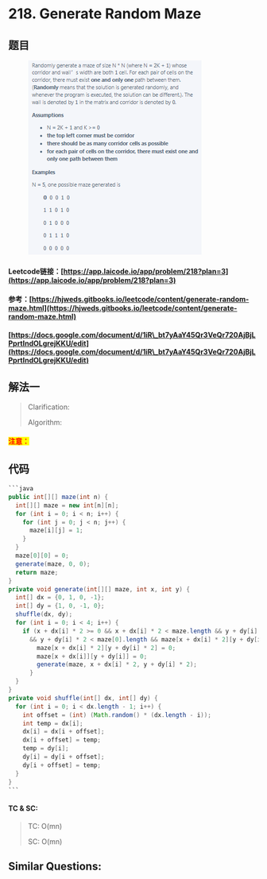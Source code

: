 # 218. Generate Random Maze

## 题目

<figure><img src="../../.gitbook/assets/image (1) (1) (1) (1) (1) (1) (1) (1) (1) (1) (1) (1) (1) (1) (1) (1) (1) (1) (1) (1) (1) (1) (1) (1) (1) (1) (1) (1) (1) (1) (1) (1) (1).png" alt=""><figcaption></figcaption></figure>

#### Leetcode链接：[https://app.laicode.io/app/problem/218?plan=3](https://app.laicode.io/app/problem/218?plan=3)

#### 参考：[https://hjweds.gitbooks.io/leetcode/content/generate-random-maze.html](https://hjweds.gitbooks.io/leetcode/content/generate-random-maze.html)

#### [https://docs.google.com/document/d/1iR\_bt7yAaY45Qr3VeQr720AjBjLPprtIndOLgrejKKU/edit](https://docs.google.com/document/d/1iR\_bt7yAaY45Qr3VeQr720AjBjLPprtIndOLgrejKKU/edit)

## 解法一

> Clarification:&#x20;
>
> Algorithm:&#x20;

#### <mark style="color:red;">注意：</mark>

## 代码

````java
```java
public int[][] maze(int n) {
  int[][] maze = new int[n][n];
  for (int i = 0; i < n; i++) {
    for (int j = 0; j < n; j++) {
      maze[i][j] = 1;
    }
  }
  maze[0][0] = 0;
  generate(maze, 0, 0);
  return maze;
}
private void generate(int[][] maze, int x, int y) {
  int[] dx = {0, 1, 0, -1};
  int[] dy = {1, 0, -1, 0};
  shuffle(dx, dy);
  for (int i = 0; i < 4; i++) {
    if (x + dx[i] * 2 >= 0 && x + dx[i] * 2 < maze.length && y + dy[i] * 2 >= 0 
      && y + dy[i] * 2 < maze[0].length && maze[x + dx[i] * 2][y + dy[i] * 2] == 1) {
        maze[x + dx[i] * 2][y + dy[i] * 2] = 0;
        maze[x + dx[i]][y + dy[i]] = 0;
        generate(maze, x + dx[i] * 2, y + dy[i] * 2);
      }
  }
}
private void shuffle(int[] dx, int[] dy) {
  for (int i = 0; i < dx.length - 1; i++) {
    int offset = (int) (Math.random() * (dx.length - i));
    int temp = dx[i];
    dx[i] = dx[i + offset];
    dx[i + offset] = temp;
    temp = dy[i];
    dy[i] = dy[i + offset];
    dy[i + offset] = temp;
  }
}
```
````

#### TC & SC:&#x20;

> TC: O(mn)
>
> SC: O(mn)

## **Similar Questions:**&#x20;

